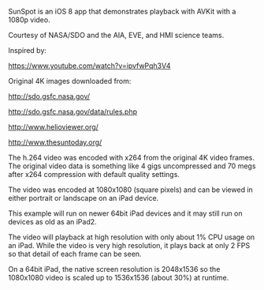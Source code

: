 SunSpot is an iOS 8 app that demonstrates playback with AVKit with a 1080p video.

Courtesy of NASA/SDO and the AIA, EVE, and HMI science teams.

Inspired by:

https://www.youtube.com/watch?v=ipvfwPqh3V4

Original 4K images downloaded from:

http://sdo.gsfc.nasa.gov/

http://sdo.gsfc.nasa.gov/data/rules.php

http://www.helioviewer.org/

http://www.thesuntoday.org/

The h.264 video was encoded with x264 from the original 4K video frames.
The original video data is something like 4 gigs uncompressed and 70 megs
after x264 compression with default quality settings.

The video was encoded at 1080x1080 (square pixels) and can be viewed in
either portrait or landscape on an iPad device.

This example will run on newer 64bit iPad devices and it may still run
on devices as old as an iPad2.

The video will playback at high resolution with only about 1% CPU usage
on an iPad. While the video is very high resolution, it plays back at only
2 FPS so that detail of each frame can be seen.

On a 64bit iPad, the native screen resolution is 2048x1536 so the 1080x1080
video is scaled up to 1536x1536 (about 30%) at runtime.

